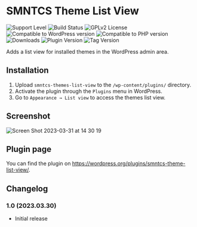 # SMNTCS Theme List View

![Support Level](https://img.shields.io/badge/support-active-green.svg)
![Build Status](https://github.com/nielslange/smntcs-theme-list-view/actions/workflows/test.yml/badge.svg)
![GPLv2 License](https://img.shields.io/github/license/nielslange/smntcs-theme-list-view.svg)
![Compatible to WordPress version](https://plugintests.com/plugins/smntcs-theme-list-view/wp-badge.svg)
![Compatible to PHP version](https://plugintests.com/plugins/smntcs-theme-list-view/php-badge.svg)
![Downloads](https://img.shields.io/wordpress/plugin/dt/smntcs-theme-list-view.svg)
![Plugin Version](https://img.shields.io/wordpress/plugin/v/smntcs-theme-list-view.svg)
![Tag Version](https://img.shields.io/github/tag/nielslange/smntcs-theme-list-view.svg)

Adds a list view for installed themes in the WordPress admin area.

## Installation

1. Upload `smntcs-themes-list-view` to the `/wp-content/plugins/` directory.
2. Activate the plugin through the `Plugins` menu in WordPress.
3. Go to `Appearance → List view` to access the themes list view.

## Screenshot

![Screen Shot 2023-03-31 at 14 30 19](https://user-images.githubusercontent.com/3323310/229054612-08097bee-11dd-4d2b-ab48-d9bbeec75005.png)

## Plugin page

You can find the plugin on https://wordpress.org/plugins/smntcs-theme-list-view/.

## Changelog

### 1.0 (2023.03.30)

-   Initial release
